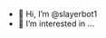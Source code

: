 - 👋 Hi, I’m @slayerbot1
- 👀 I’m interested in ...
</Enter>
<IMG scr="https://images.app.goo.gl/oUX4gk1ZD76sV2DCA">
